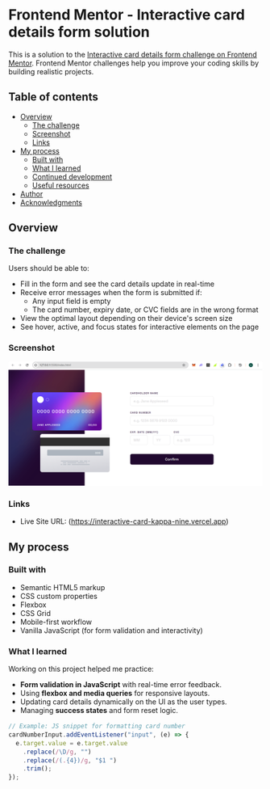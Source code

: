 # Frontend Mentor - Interactive card details form solution

This is a solution to the [Interactive card details form challenge on Frontend Mentor](https://www.frontendmentor.io/challenges/interactive-card-details-form-XpS8cKZDWw). Frontend Mentor challenges help you improve your coding skills by building realistic projects. 

## Table of contents

- [Overview](#overview)
  - [The challenge](#the-challenge)
  - [Screenshot](#screenshot)
  - [Links](#links)
- [My process](#my-process)
  - [Built with](#built-with)
  - [What I learned](#what-i-learned)
  - [Continued development](#continued-development)
  - [Useful resources](#useful-resources)
- [Author](#author)
- [Acknowledgments](#acknowledgments)

## Overview

### The challenge

Users should be able to:

- Fill in the form and see the card details update in real-time
- Receive error messages when the form is submitted if:
  - Any input field is empty
  - The card number, expiry date, or CVC fields are in the wrong format
- View the optimal layout depending on their device's screen size
- See hover, active, and focus states for interactive elements on the page

### Screenshot

![](./assets/images/screenshot.png)

### Links

- Live Site URL: (https://interactive-card-kappa-nine.vercel.app)

## My process

### Built with

- Semantic HTML5 markup
- CSS custom properties
- Flexbox
- CSS Grid
- Mobile-first workflow
- Vanilla JavaScript (for form validation and interactivity)

### What I learned

Working on this project helped me practice:

- **Form validation in JavaScript** with real-time error feedback.
- Using **flexbox and media queries** for responsive layouts.
- Updating card details dynamically on the UI as the user types.
- Managing **success states** and form reset logic.

```js
// Example: JS snippet for formatting card number
cardNumberInput.addEventListener("input", (e) => {
  e.target.value = e.target.value
    .replace(/\D/g, "")
    .replace(/(.{4})/g, "$1 ")
    .trim();
});
